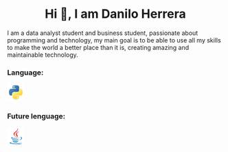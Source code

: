 <h1 align="center">Hi 👋, I am Danilo Herrera</h1>

I am a data analyst student and business student, passionate about programming and technology, my main goal is to be able to use all my skills to make the world a better place than it is, creating amazing and maintainable technology.

</p>

<h3 align="left">Language:</h3>
<p align="left">  <img src="https://raw.githubusercontent.com/devicons/devicon/master/icons/python/python-original.svg" alt="python" width="40" height="40"/>
<h3 align="left">Future lenguage:</h3><a href="https://www.java.com" target="_blank" rel="noreferrer"> <img src="https://raw.githubusercontent.com/devicons/devicon/master/icons/java/java-original.svg" alt="java" width="40" height="40"/> </a> <a href="https://www.python.org" target="_blank" rel="noreferrer">
</a>
